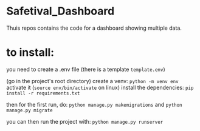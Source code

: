 # Safetival_Dashboard
Thuis repos contains the code for a dashboard showing multiple data.
# to install:
you need to create a .env file (there is a template `template.env`)

(go in the project's root directory)
create a venv:
`python -m venv env`
activate it (`source env/bin/activate` on linux)
install the dependencies: `pip install -r requirements.txt`

then for the first run, do:
`python manage.py makemigrations`
and
`python manage.py migrate`


you can then run the project with: `python manage.py runserver`
